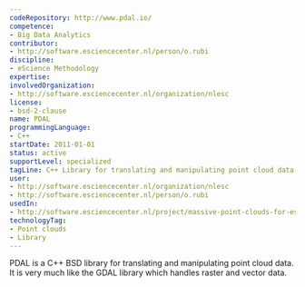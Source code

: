 ```yaml
---
codeRepository: http://www.pdal.io/
competence:
- Big Data Analytics
contributor:
- http://software.esciencecenter.nl/person/o.rubi
discipline:
- eScience Methodology
expertise:
involvedOrganization:
- http://software.esciencecenter.nl/organization/nlesc
license:
- bsd-2-clause
name: PDAL
programmingLanguage:
- C++
startDate: 2011-01-01
status: active
supportLevel: specialized
tagLine: C++ Library for translating and manipulating point cloud data.
user:
- http://software.esciencecenter.nl/organization/nlesc
- http://software.esciencecenter.nl/person/o.rubi
usedIn:
- http://software.esciencecenter.nl/project/massive-point-clouds-for-esciences
technologyTag:
- Point clouds
- Library
---
```

PDAL is a C++ BSD library for translating and manipulating point cloud data. It is very much like the GDAL library which handles raster and vector data. 
